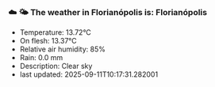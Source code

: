 ### ☁️ 🌤️  The weather in Florianópolis is: Florianópolis

- Temperature: 13.72°C
- On flesh: 13.37°C
- Relative air humidity: 85%
- Rain: 0.0 mm
- Description: Clear sky
- last updated: 2025-09-11T10:17:31.282001

